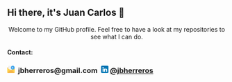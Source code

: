 ## Hi there, it's Juan Carlos 👋
<p align="center">
Welcome to my GitHub profile. Feel free to have a look at my repositories to see what I can do. 


#### Contact:
<h3><img src="email.png" width="17" height="17"> &nbsp;jbherreros@gmail.com&nbsp;
<img src="linkedin.png" width="17" height="17"> <a href="https://www.linkedin.com/in/jbherreros/"> @jbherreros</a></h3>
</p>

